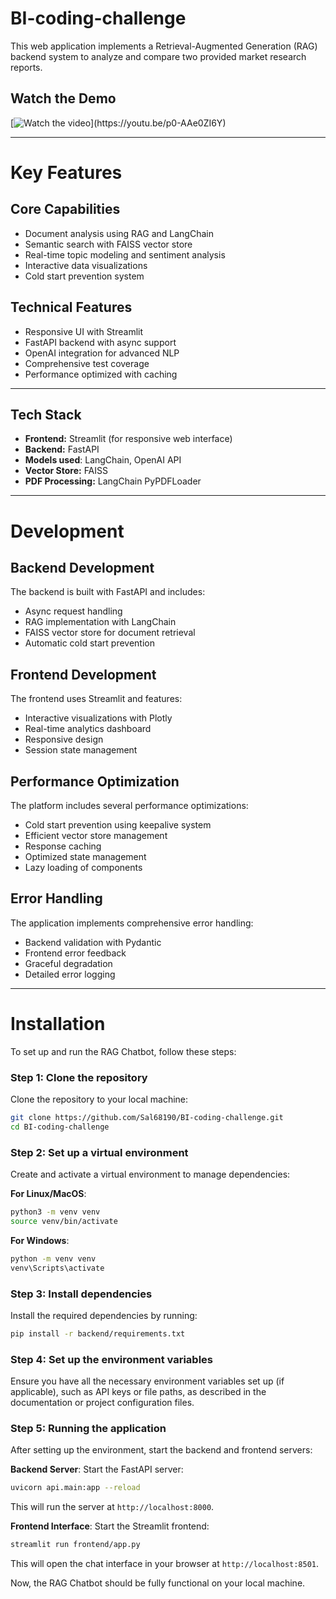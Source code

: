 # BI-coding-challenge
This web application implements a Retrieval-Augmented Generation (RAG) backend system to analyze and compare two provided market research reports. 

## Watch the Demo

[![Watch the video]([https://img.youtube.com/vi/GcZbY1s0Ddw/0.jpg](https://yt3.ggpht.com/m73MkTlCAUVD_gzDN7McKb7aC2xim8UxW-FkWxV54IKBU7byljklMGAQrj7SZtPOMuFCb7m6YB-wlw=s1546-c-fcrop64=1,3b4a0000c4b5ffff-rw-nd-v1))](https://youtu.be/p0-AAe0ZI6Y)

---

# Key Features

## Core Capabilities

- Document analysis using RAG and LangChain
- Semantic search with FAISS vector store
- Real-time topic modeling and sentiment analysis
- Interactive data visualizations
- Cold start prevention system

## Technical Features

- Responsive UI with Streamlit
- FastAPI backend with async support
- OpenAI integration for advanced NLP
- Comprehensive test coverage
- Performance optimized with caching

---

## Tech Stack
- **Frontend:** Streamlit (for responsive web interface)
- **Backend:** FastAPI
- **Models used**: LangChain, OpenAI API
- **Vector Store:** FAISS
- **PDF Processing:** LangChain PyPDFLoader

---

# Development

## Backend Development
The backend is built with FastAPI and includes:
- Async request handling
- RAG implementation with LangChain
- FAISS vector store for document retrieval
- Automatic cold start prevention

## Frontend Development
The frontend uses Streamlit and features:
- Interactive visualizations with Plotly
- Real-time analytics dashboard
- Responsive design
- Session state management

## Performance Optimization
The platform includes several performance optimizations:
- Cold start prevention using keepalive system
- Efficient vector store management
- Response caching
- Optimized state management
- Lazy loading of components

## Error Handling
The application implements comprehensive error handling:
- Backend validation with Pydantic
- Frontend error feedback
- Graceful degradation
- Detailed error logging

---

# Installation

To set up and run the RAG Chatbot, follow these steps:

### Step 1: Clone the repository

Clone the repository to your local machine:
```bash
git clone https://github.com/Sal68190/BI-coding-challenge.git
cd BI-coding-challenge
```

### Step 2: Set up a virtual environment

Create and activate a virtual environment to manage dependencies:

**For Linux/MacOS**:
```bash
python3 -m venv venv
source venv/bin/activate
```

**For Windows**:
```bash
python -m venv venv
venv\Scripts\activate
```

### Step 3: Install dependencies

Install the required dependencies by running:
```bash
pip install -r backend/requirements.txt
```

### Step 4: Set up the environment variables

Ensure you have all the necessary environment variables set up (if applicable), such as API keys or file paths, as described in the documentation or project configuration files.

### Step 5: Running the application

After setting up the environment, start the backend and frontend servers:

**Backend Server**: Start the FastAPI server:
```bash
uvicorn api.main:app --reload
```
This will run the server at `http://localhost:8000`.

**Frontend Interface**: Start the Streamlit frontend:
```bash
streamlit run frontend/app.py
```
This will open the chat interface in your browser at `http://localhost:8501`.

Now, the RAG Chatbot should be fully functional on your local machine.

